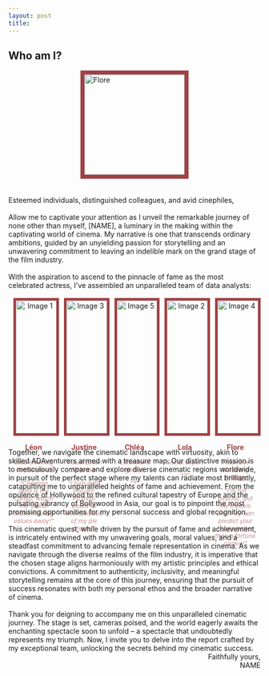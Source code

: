 ```yaml
---
layout: post
title:  
---
```



<div class="message">
  <h2>Who am I?</h2>

  <img src="{{ '/' | relative_url }}images/flore.jpg" alt="Flore" width="200" style="display: block; margin: 0 auto; border: 8px solid #a04144;">
  <br><br>
  Esteemed individuals, distinguished colleagues, and avid cinephiles,
  <br><br>
  Allow me to captivate your attention as I unveil the remarkable journey of none other than myself, [NAME], a luminary in the making within the captivating world of cinema. My narrative is one that transcends ordinary ambitions, guided by an unyielding passion for storytelling and an unwavering commitment to leaving an indelible mark on the grand stage of the film industry. 
  <br><br>
  With the aspiration to ascend to the pinnacle of fame as the most celebrated actress, I've assembled an unparalleled team of data analysts: 
  <br><br>

  <div style="display: flex; justify-content: center;">
    <div style="text-align: center; margin: 0 10px; flex: 1;">
      <img src="{{ '/' | relative_url }}images/flore.jpg" alt="Image 1" style="display: block; margin: 0 auto; border: 5px solid #a04144; width: 100%;">
      <p style="font-weight: bold; ; color: #a04144;">Léon</p>
      <p style="color: #c68d8e;font-size: 12px;">Data cleaning connoisseur</p>
      <p style="font-style: italic; color: #c68d8e;font-size: 12px;"> “Cleaning data is my cardio; watch me sweat those missing values away!” </p>
    </div>
    <div style="text-align: center; margin: 0 10px; flex: 1;">
      <img src="{{ '/' | relative_url }}images/flore.jpg" alt="Image 3" style="display: block; margin: 0 auto; border: 5px solid #a04144; width: 100%;">
      <p style="font-weight: bold;; color: #a04144;">Justine</p>
      <p style="color: #c68d8e;font-size: 12px;">Visualization Virtuoso</p>
      <p style="font-style: italic;color: #c68d8e;font-size: 12px;">“I turn data into art; Picasso would've been jealous of my pie charts!”</p>
    </div>
    <div style="text-align: center; margin: 0 10px; flex: 1;">
      <img src="{{ '/' | relative_url }}images/flore.jpg" alt="Image 5" style="display: block; margin: 0 auto; border: 5px solid #a04144; width: 100%;">
      <p style="font-weight: bold;; color: #a04144;">Chléa</p>
      <p style="color: #c68d8e;font-size: 12px;">Litterature genius</p>
      <p style="font-style: italic;color: #c68d8e;font-size: 12px;">“?”</p>
    </div>
    <div style="text-align: center; margin: 0 10px; flex: 1;">
      <img src="{{ '/' | relative_url }}images/flore.jpg" alt="Image 2" style="display: block; margin: 0 auto; border: 5px solid #a04144; width: 100%;">
      <p style="font-weight: bold;; color: #a04144;">Lola</p>
      <p style="color: #c68d8e;font-size: 12px;">Social expert</p>
      <p style="font-style: italic; color: #c68d8e;font-size: 12px;">“?”</p>
    </div>
    <div style="text-align: center; margin: 0 10px; flex: 1;">
      <img src="{{ '/' | relative_url }}images/flore.jpg" alt="Image 4" style="display: block; margin: 0 auto; border: 5px solid #a04144; width: 100%;">
      <p style="font-weight: bold;; color: #a04144;">Flore</p>
      <p style="color: #c68d8e;font-size: 12px;">Predictive Modeling Prodigy</p>
      <p style="font-style: italic;color: #c68d8e;font-size: 12px;">“I'm not psychic, but my models are; they can predict your future better than a fortune cookie!”</p>
    </div>
  </div>
  <br><br>
  Together, we navigate the cinematic landscape with virtuosity, akin to skilled ADAventurers armed with a treasure map. Our distinctive mission is to meticulously compare and explore diverse cinematic regions worldwide, in pursuit of the perfect stage where my talents can radiate most brilliantly, catapulting me to unparalleled heights of fame and achievement. From the opulence of Hollywood to the refined cultural tapestry of Europe and the pulsating vibrancy of Bollywood in Asia, our goal is to pinpoint the most promising opportunities for my personal success and global recognition.
  <br><br>
  This cinematic quest, while driven by the pursuit of fame and achievement, is intricately entwined with my unwavering goals, moral values, and a steadfast commitment to advancing female representation in cinema. As we navigate through the diverse realms of the film industry, it is imperative that the chosen stage aligns harmoniously with my artistic principles and ethical convictions. A commitment to authenticity, inclusivity, and meaningful storytelling remains at the core of this journey, ensuring that the pursuit of success resonates with both my personal ethos and the broader narrative of cinema. 
  <br><br>
  Thank you for deigning to accompany me on this unparalleled cinematic journey. The stage is set, cameras poised, and the world eagerly awaits the enchanting spectacle soon to unfold – a spectacle that undoubtedly represents my triumph. Now, I invite you to delve into the report crafted by my exceptional team, unlocking the secrets behind my cinematic success. 

<div style="text-align: right;">
  Faithfully yours, <br>
  NAME
</div>
  
</div>

